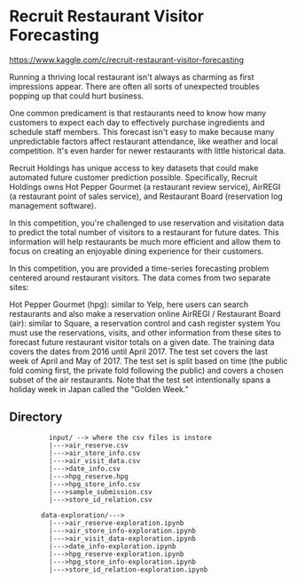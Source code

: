 # Recruit Restaurant Visitor Forecasting

https://www.kaggle.com/c/recruit-restaurant-visitor-forecasting

<p>Running a thriving local restaurant isn't always as charming as first impressions appear. There are often all sorts of unexpected troubles popping up that could hurt business.</p>

<p>One common predicament is that restaurants need to know how many customers to expect each day to effectively purchase ingredients and schedule staff members. This forecast isn't easy to make because many unpredictable factors affect restaurant attendance, like weather and local competition. It's even harder for newer restaurants with little historical data.</p>

<p>Recruit Holdings has unique access to key datasets that could make automated future customer prediction possible. Specifically, Recruit Holdings owns Hot Pepper Gourmet (a restaurant review service), AirREGI (a restaurant point of sales service), and Restaurant Board (reservation log management software).</p>

<p>In this competition, you're challenged to use reservation and visitation data to predict the total number of visitors to a restaurant for future dates. This information will help restaurants be much more efficient and allow them to focus on creating an enjoyable dining experience for their customers.</p>


<p>In this competition, you are provided a time-series forecasting problem centered around restaurant visitors. The data comes from two separate sites:</p>

<p>Hot Pepper Gourmet (hpg): similar to Yelp, here users can search restaurants and also make a reservation online
AirREGI / Restaurant Board (air): similar to Square, a reservation control and cash register system
You must use the reservations, visits, and other information from these sites to forecast future restaurant visitor totals on a given date. The training data covers the dates from 2016 until April 2017. The test set covers the last week of April and May of 2017. The test set is split based on time (the public fold coming first, the private fold following the public) and covers a chosen subset of the air restaurants. Note that the test set intentionally spans a holiday week in Japan called the "Golden Week."</p>


## Directory 
```
          input/ --> where the csv files is instore 
          |--->air_reserve.csv
          |--->air_store_info.csv
          |--->air_visit_data.csv
          |--->date_info.csv
          |--->hpg_reserve.hpg
          |--->hpg_store_info.csv
          |--->sample_submission.csv
          |--->store_id_relation.csv
	
        data-exploration/--->
          |--->air_reserve-exploration.ipynb
          |--->air_store_info-exploration.ipynb
          |--->air_visit_data-exploration.ipynb
          |--->date_info-exploration.ipynb
          |--->hpg_reserve-exploration.ipynb
          |--->hpg_store_info-exploration.ipynb
          |--->store_id_relation-exploration.ipynb


```



